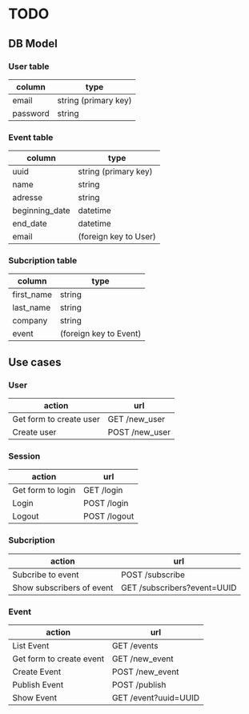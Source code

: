 # TODO

## DB Model

### User table

column      | type
------------|--------
email       | string (primary key)
password    | string

### Event table

column         | type
---------------|--------
uuid           | string (primary key)
name           | string
adresse        | string
beginning_date | datetime
end_date       | datetime
email       | (foreign key to User)

### Subcription table

column      | type
------------|--------
first_name  | string
last_name   | string
company     | string
event       | (foreign key to Event)

## Use cases

### User

action      | url
------------|--------
Get form to create user | GET  /new_user
Create user             | POST /new_user

### Session

action      | url
------------|--------
Get form to login | GET  /login
Login             | POST /login
Logout            | POST /logout

### Subcription

action      | url
------------|--------
Subcribe to event         | POST /subscribe
Show subscribers of event | GET  /subscribers?event=UUID

### Event

action      | url
------------|--------
List Event               | GET  /events
Get form to create event | GET  /new_event
Create Event             | POST /new_event
Publish Event            | POST /publish
Show Event               | GET  /event?uuid=UUID
